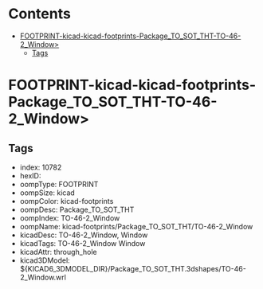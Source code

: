 



Contents
========

* [FOOTPRINT-kicad-kicad-footprints-Package_TO_SOT_THT-TO-46-2_Window>](#footprint-kicad-kicad-footprints-package_to_sot_tht-to-46-2_window)
	* [Tags](#tags)

# FOOTPRINT-kicad-kicad-footprints-Package_TO_SOT_THT-TO-46-2_Window>

## Tags

- index: 10782
- hexID: 
- oompType: FOOTPRINT
- oompSize: kicad
- oompColor: kicad-footprints
- oompDesc: Package_TO_SOT_THT
- oompIndex: TO-46-2_Window
- oompName: kicad-footprints/Package_TO_SOT_THT/TO-46-2_Window
- kicadDesc: TO-46-2_Window, Window
- kicadTags: TO-46-2_Window Window
- kicadAttr: through_hole
- kicad3DModel: ${KICAD6_3DMODEL_DIR}/Package_TO_SOT_THT.3dshapes/TO-46-2_Window.wrl
